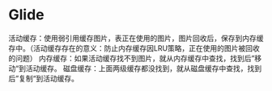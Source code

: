 # Glide

活动缓存：使用弱引用缓存图片，表正在使用的图片，图片回收后，保存到内存缓存中。（活动缓存存在的意义：防止内存缓存因LRU策略，正在使用的图片被回收的问题）
内存缓存：如果活动缓存找不到图片，就从内存缓存中查找，找到后”移动“到活动缓存。
磁盘缓存：上面两级缓存都没找到，就从磁盘缓存中查找，找到后”复制“到活动缓存。